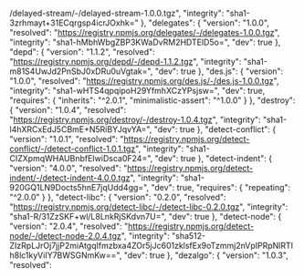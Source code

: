 /delayed-stream/-/delayed-stream-1.0.0.tgz",
      "integrity": "sha1-3zrhmayt+31ECqrgsp4icrJOxhk="
    },
    "delegates": {
      "version": "1.0.0",
      "resolved": "https://registry.npmjs.org/delegates/-/delegates-1.0.0.tgz",
      "integrity": "sha1-hMbhWbgZBP3KWaDvRM2HDTElD5o=",
      "dev": true
    },
    "depd": {
      "version": "1.1.2",
      "resolved": "https://registry.npmjs.org/depd/-/depd-1.1.2.tgz",
      "integrity": "sha1-m81S4UwJd2PnSbJ0xDRu0uVgtak=",
      "dev": true
    },
    "des.js": {
      "version": "1.0.0",
      "resolved": "https://registry.npmjs.org/des.js/-/des.js-1.0.0.tgz",
      "integrity": "sha1-wHTS4qpqipoH29YfmhXCzYPsjsw=",
      "dev": true,
      "requires": {
        "inherits": "^2.0.1",
        "minimalistic-assert": "^1.0.0"
      }
    },
    "destroy": {
      "version": "1.0.4",
      "resolved": "https://registry.npmjs.org/destroy/-/destroy-1.0.4.tgz",
      "integrity": "sha1-l4hXRCxEdJ5CBmE+N5RiBYJqvYA=",
      "dev": true
    },
    "detect-conflict": {
      "version": "1.0.1",
      "resolved": "https://registry.npmjs.org/detect-conflict/-/detect-conflict-1.0.1.tgz",
      "integrity": "sha1-CIZXpmqWHAUBnbfEIwiDsca0F24=",
      "dev": true
    },
    "detect-indent": {
      "version": "4.0.0",
      "resolved": "https://registry.npmjs.org/detect-indent/-/detect-indent-4.0.0.tgz",
      "integrity": "sha1-920GQ1LN9Docts5hnE7jqUdd4gg=",
      "dev": true,
      "requires": {
        "repeating": "^2.0.0"
      }
    },
    "detect-libc": {
      "version": "0.2.0",
      "resolved": "https://registry.npmjs.org/detect-libc/-/detect-libc-0.2.0.tgz",
      "integrity": "sha1-R/31ZzSKF+wl/L8LnkRjSKdvn7U=",
      "dev": true
    },
    "detect-node": {
      "version": "2.0.4",
      "resolved": "https://registry.npmjs.org/detect-node/-/detect-node-2.0.4.tgz",
      "integrity": "sha512-ZIzRpLJrOj7jjP2miAtgqIfmzbxa4ZOr5jJc601zklsfEx9oTzmmj2nVpIPRpNlRTIh8lc1kyViIY7BWSGNmKw==",
      "dev": true
    },
    "dezalgo": {
      "version": "1.0.3",
      "resolved":